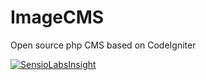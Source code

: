 # ImageCMS
Open source php CMS based on CodeIgniter

[![SensioLabsInsight](https://insight.sensiolabs.com/projects/d1f4928d-7cce-4aad-937f-2aa5d91ebf14/mini.png)](https://insight.sensiolabs.com/projects/d1f4928d-7cce-4aad-937f-2aa5d91ebf14)
